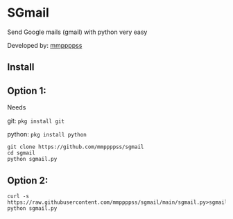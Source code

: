 # SGmail
Send Google mails (gmail) with python very easy

Developed by: [mmppppss](https://youtu.be/dQw4w9WgXcQ)

## Install

## Option 1:

Needs
 
git: ```pkg install git```

python: ```pkg install python```
```
git clone https://github.com/mmppppss/sgmail
cd sgmail
python sgmail.py
```

## Option 2:

```
curl -s https://raw.githubusercontent.com/mmppppss/sgmail/main/sgmail.py>sgmail.py
python sgmail.py
```
